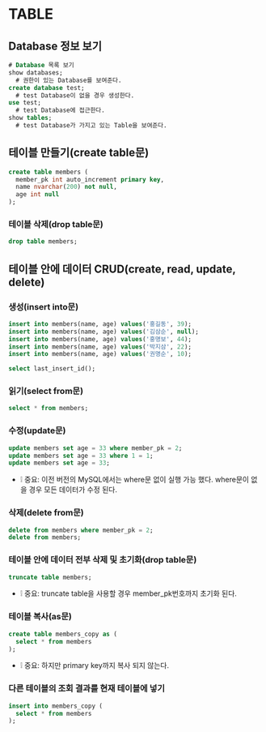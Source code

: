# TABLE

## Database 정보 보기
```sql
# Database 목록 보기
show databases;
  # 권한이 있는 Database를 보여준다.
create database test;
  # test Database이 없을 경우 생성한다.
use test;
  # test Database에 접근한다.
show tables;
  # test Database가 가지고 있는 Table을 보여준다.
```

## 테이블 만들기(create table문)
```sql
create table members (
  member_pk int auto_increment primary key,
  name nvarchar(200) not null,
  age int null
);
```

### 테이블 삭제(drop table문)
```sql
drop table members;
```

## 테이블 안에 데이터 CRUD(create, read, update, delete)
### 생성(insert into문)
```sql
insert into members(name, age) values('홍길동', 39);
insert into members(name, age) values('김삼순', null);
insert into members(name, age) values('홍명보', 44);
insert into members(name, age) values('박지삼', 22);
insert into members(name, age) values('권명순', 10);
```
```sql
select last_insert_id();
```

### 읽기(select from문)
```sql
select * from members;
```

### 수정(update문)
```sql
update members set age = 33 where member_pk = 2;
update members set age = 33 where 1 = 1;
update members set age = 33;
```
* ❕ 중요: 이전 버전의 MySQL에서는 where문 없이 실행 가능 했다. where문이 없을 경우 모든 데이터가 수정 된다.

### 삭제(delete from문)
```sql
delete from members where member_pk = 2;
delete from members;
```

### 테이블 안에 데이터 전부 삭제 및 초기화(drop table문)
```sql
truncate table members;
```
* ❕ 중요: truncate table을 사용할 경우 member_pk번호까지 초기화 된다.

### 테이블 복사(as문)
```sql
create table members_copy as (
  select * from members
);
```
* ❕ 중요: 하지만 primary key까지 복사 되지 않는다.

### 다른 테이블의 조회 결과를 현재 테이블에 넣기
```sql
insert into members_copy (
  select * from members
);
```
